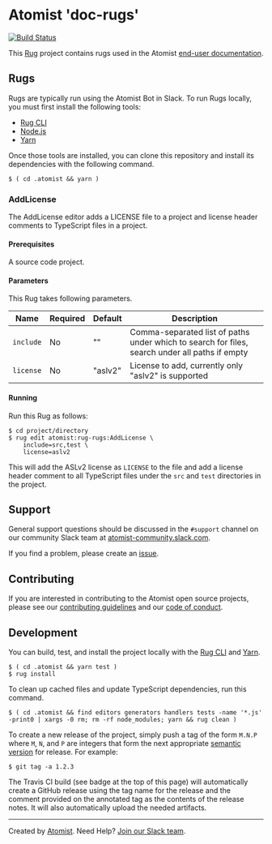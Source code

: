 # Atomist 'doc-rugs'

[![Build Status](https://travis-ci.org/atomist/doc-rugs.svg?branch=master)](https://travis-ci.org/atomist/doc-rugs)

[rug]: http://docs.atomist.com/

This [Rug][rug] project contains rugs used in the
Atomist [end-user documentation][doc].

[doc]: https://github.com/atomist/end-user-documentation

## Rugs

Rugs are typically run using the Atomist Bot in Slack.  To run Rugs
locally, you must first install the following tools:

-   [Rug CLI][rug-cli]
-   [Node.js][node]
-   [Yarn][yarn]

[rug-cli]: http://docs.atomist.com/user-guide/interfaces/cli/install/
[node]: https://nodejs.org/
[yarn]: https://yarnpkg.com/

Once those tools are installed, you can clone this repository and
install its dependencies with the following command.

```
$ ( cd .atomist && yarn )
```

### AddLicense

The AddLicense editor adds a LICENSE file to a project and license
header comments to TypeScript files in a project.

#### Prerequisites

A source code project.

#### Parameters

This Rug takes following parameters.

Name | Required | Default | Description
-----|----------|---------|------------
`include` | No | "" | Comma-separated list of paths under which to search for files, search under all paths if empty
`license` | No | "aslv2" | License to add, currently only "aslv2" is supported

#### Running

Run this Rug as follows:

```
$ cd project/directory
$ rug edit atomist:rug-rugs:AddLicense \
    include=src,test \
    license=aslv2
```

This will add the ASLv2 license as `LICENSE` to the file and add a
license header comment to all TypeScript files under the `src` and
`test` directories in the project.

## Support

General support questions should be discussed in the `#support`
channel on our community Slack team
at [atomist-community.slack.com][slack].

If you find a problem, please create an [issue][].

[issue]: https://github.com/atomist/doc-rugs/issues

## Contributing

If you are interested in contributing to the Atomist open source
projects, please see our [contributing guidelines][contrib] and
our [code of conduct][code].

[contrib]: https://github.com/atomist/welcome/blob/master/CONTRIBUTING.md
[code]: https://github.com/atomist/welcome/blob/master/CODE_OF_CONDUCT.md

## Development

You can build, test, and install the project locally with
the [Rug CLI][cli] and [Yarn][yarn].

[cli]: https://github.com/atomist/rug-cli

```
$ ( cd .atomist && yarn test )
$ rug install
```

To clean up cached files and update TypeScript dependencies, run this
command.

```
$ ( cd .atomist && find editors generators handlers tests -name '*.js' -print0 | xargs -0 rm; rm -rf node_modules; yarn && rug clean )
```

To create a new release of the project, simply push a tag of the form
`M.N.P` where `M`, `N`, and `P` are integers that form the next
appropriate [semantic version][semver] for release.  For example:

[semver]: http://semver.org

```
$ git tag -a 1.2.3
```

The Travis CI build (see badge at the top of this page) will
automatically create a GitHub release using the tag name for the
release and the comment provided on the annotated tag as the contents
of the release notes.  It will also automatically upload the needed
artifacts.

---
Created by [Atomist][atomist].
Need Help?  [Join our Slack team][slack].

[atomist]: https://www.atomist.com/
[slack]: https://join.atomist.com/
